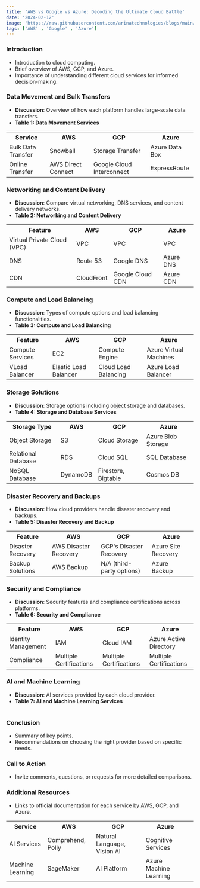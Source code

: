 ```yaml
---
title: 'AWS vs Google vs Azure: Decoding the Ultimate Cloud Battle'
date: '2024-02-12'
image: 'https://raw.githubusercontent.com/arinatechnologies/blogs/main/images/awsggpazure.webp'
tags: ['AWS' , 'Google' , 'Azure']
---
```


### Introduction
- Introduction to cloud computing.
- Brief overview of AWS, GCP, and Azure.
- Importance of understanding different cloud services for informed decision-making.

### Data Movement and Bulk Transfers
- **Discussion**: Overview of how each platform handles large-scale data transfers.
- **Table 1: Data Movement Services**

<table className="AWSvsAzurevsGCP">
                             <tbody>
                             <tr>
                             <th>Service</th>
                             <th>AWS</th>
                             <th>GCP</th>
                             <th>Azure</th>
                             </tr>
                             <tr>
                             <td>Bulk Data Transfer</td>
                             <td>Snowball</td>
                             <td>Storage Transfer</td>
                             <td>Azure Data Box</td>
                             </tr>
                             <tr>
                             <td>Online Transfer</td>  
                             <td>AWS Direct Connect</td>
                             <td>Google Cloud Interconnect</td>
                             <td>ExpressRoute</td>
                             </tr>
                             </tbody>
                             </table>


### Networking and Content Delivery
- **Discussion**: Compare virtual networking, DNS services, and content delivery networks.
- **Table 2: Networking and Content Delivery**

<table className="AWSvsAzurevsGCP">
                                 <tbody>
                                 <tr>
                                 <th>Feature</th>
                                 <th>AWS</th>
                                 <th>GCP</th>
                                 <th>Azure</th>
                                 </tr>
                                 <tr>
                                 <td>Virtual Private Cloud (VPC)</td>
                                 <td>VPC</td>
                                 <td>VPC</td>
                                 <td>VPC</td>
                                 </tr> 
                                 <tr>
                                 <td>DNS</td>
                                 <td>Route 53</td>
                                 <td>Google DNS</td>
                                 <td>Azure DNS</td>
                                 </tr>
                                 <tr>
                                 <td>CDN</td>
                                 <td>CloudFront</td>
                                 <td>Google Cloud CDN</td>
                                 <td>Azure CDN</td>
                                 </tr>
                                 </tbody>
                                 </table>
   
### Compute and Load Balancing
- **Discussion**: Types of compute options and load balancing functionalities.
- **Table 3: Compute and Load Balancing**

<table className="AWSvsAzurevsGCP">
                                <tbody>
                                <tr>
                                <th>Feature</th>
                                 <th>AWS</th>
                                 <th>GCP</th>
                                 <th>Azure</th>
                                 </tr>
                                <tr>
                                <td>Compute Services</td>
                                <td>EC2</td>
                                <td>Compute Engine</td>
                                <td>Azure Virtual Machines</td>
                                </tr>
                                <tr>
                                <td>VLoad Balancer</td>
                                <td>Elastic Load Balancer</td>
                                <td>Cloud Load Balancing</td>
                                <td>Azure Load Balancer</td>
                                </tr>
                                </tbody>
                                </table>


### Storage Solutions
- **Discussion**: Storage options including object storage and databases.
- **Table 4: Storage and Database Services**

<table className="AWSvsAzurevsGCP">
                             <tbody>
                             <tr>
                             <th>Storage Type</th>
                             <th>AWS</th>
                             <th>GCP</th>
                             <th>Azure</th>
                             </tr>
                             <tr>
                             <td>Object Storage</td>
                             <td>S3</td>
                             <td>Cloud Storage</td>
                             <td>Azure Blob Storage</td>
                             </tr>
                             <tr>
                             <td>Relational Database</td>
                             <td>RDS</td>
                             <td>Cloud SQL</td>
                             <td>SQL Database</td>
                             </tr>
                             <tr>
                             <td>NoSQL Database</td>
                             <td>DynamoDB</td>
                             <td>Firestore, Bigtable</td>
                             <td>Cosmos DB</td>
                             </tr>
                             </tbody>
                             </table>


### Disaster Recovery and Backups
- **Discussion**: How cloud providers handle disaster recovery and backups.
- **Table 5: Disaster Recovery and Backup**

<table className="AWSvsAzurevsGCP"> 
                              <tbody>
                              <tr>
                              <th>Feature</th>
                              <th>AWS</th>
                              <th>GCP</th>
                              <th>Azure</th>
                              </tr>
                              <tr>
                              <td>Disaster Recovery</td>
                              <td>AWS Disaster Recovery</td>
                              <td>GCP's Disaster Recovery</td>
                              <td>Azure Site Recovery</td>
                              </tr>
                              <tr>
                              <td>Backup Solutions</td>
                              <td>AWS Backup</td>
                              <td>N/A (third-party options)</td>
                              <td>Azure Backup</td>
                              </tr>
                              </tbody>
                              </table>
                                      

### Security and Compliance
- **Discussion**: Security features and compliance certifications across platforms.
- **Table 6: Security and Compliance**

<table className="AWSvsAzurevsGCP"> 
                             <tbody>
                             <tr>
                             <th>Feature</th>
                             <th>AWS</th>
                             <th>GCP</th>
                             <th>Azure</th>
                             </tr>
                             <tr>
                             <td>Identity Management</td>
                             <td>IAM</td>
                             <td>Cloud IAM</td>
                             <td>Azure Active Directory</td>
                             </tr>
                             <tr>
                             <td>Compliance</td>
                             <td>Multiple Certifications</td>
                             <td>Multiple Certifications</td>
                             <td>Multiple Certifications</td>
                             </tr>
                             <tbody>
                             <table>
                            

### AI and Machine Learning
- **Discussion**: AI services provided by each cloud provider.
- **Table 7: AI and Machine Learning Services**

<table className="AWSvsAzurevsGCP"> 
                             <tbody>
                             <tr>
                             <th>Service</th>
                             <th>AWS</th>
                             <th>GCP</th>
                             <th>Azure</th>
                             </tr>
                             <tr>
                             <td>AI Services</td>
                             <td>Comprehend, Polly</td>
                             <td>Natural Language, Vision AI</td>
                             <td>Cognitive Services<td>
                             </tr>
                             <tr>
                             <td>Machine Learning</td>
                             <td>SageMaker</td>
                             <td>AI Platform</td>
                             <td>Azure Machine Learning</td>


### Conclusion
- Summary of key points.
- Recommendations on choosing the right provider based on specific needs.

### Call to Action
- Invite comments, questions, or requests for more detailed comparisons.

### Additional Resources
- Links to official documentation for each service by AWS, GCP, and Azure.
